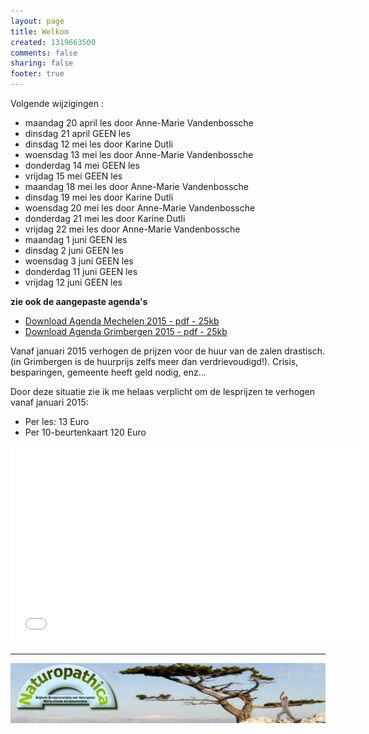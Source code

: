 ```yaml
--- 
layout: page
title: Welkom	
created: 1319663500
comments: false
sharing: false  
footer: true
---
```


Volgende wijzigingen :

* maandag 20 april les door Anne-Marie Vandenbossche
* dinsdag 21 april GEEN les
* dinsdag 12 mei les door Karine Dutli
* woensdag 13 mei les door Anne-Marie Vandenbossche
* donderdag 14 mei GEEN les
* vrijdag 15 mei GEEN les
* maandag 18 mei les door Anne-Marie Vandenbossche
* dinsdag 19 mei les door Karine Dutli
* woensdag 20 mei les door Anne-Marie Vandenbossche
* donderdag 21 mei les door Karine Dutli
* vrijdag 22 mei les door Anne-Marie Vandenbossche
* maandag 1 juni GEEN les
* dinsdag 2 juni GEEN les
* woensdag 3 juni GEEN les
* donderdag 11 juni GEEN les
* vrijdag 12 juni GEEN les

**zie ook de aangepaste agenda's**

* [Download Agenda Mechelen 2015 - pdf - 25kb](/flyers/Agenda_Mechelen_2015.pdf)  
* [Download Agenda Grimbergen 2015 - pdf - 25kb](/flyers/Agenda_Grimbergen_2015.pdf) 



Vanaf januari 2015 verhogen de prijzen voor de huur van de zalen drastisch.
(in Grimbergen is de huurprijs zelfs meer dan verdrievoudigd!).
Crisis, besparingen, gemeente heeft geld nodig, enz…

Door deze situatie zie ik me helaas verplicht om de lesprijzen te verhogen vanaf januari 2015:

* Per les: 13 Euro
* Per 10-beurtenkaart 120 Euro


<iframe width="560"  height="315" src="//www.youtube.com/embed/bjQ3ZA9TKTk?rel=0" frameborder="0" allowfullscreen></iframe>


<!--##Jaaroverzicht-->

---

[![Naturopathica](images/naturopathica.jpg)](http://www.naturopathica.be/)
